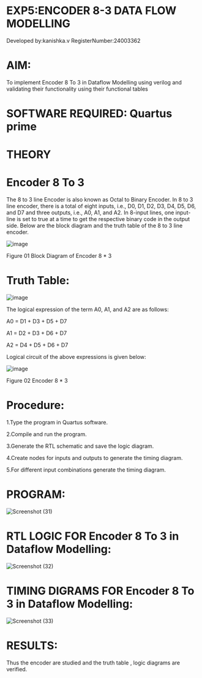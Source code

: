 # EXP5:ENCODER 8-3 DATA FLOW MODELLING

Developed by:kanishka.v   RegisterNumber:24003362

# **AIM:**

To implement  Encoder 8 To 3 in Dataflow Modelling using verilog and validating their functionality using their functional tables

# **SOFTWARE REQUIRED:** Quartus prime

# **THEORY**

# **Encoder 8 To 3**

The 8 to 3 line Encoder is also known as Octal to Binary Encoder. In 8 to 3 line encoder, there is a total of eight inputs, i.e., D0, D1, D2, D3, D4, D5, D6, and D7 and three outputs, i.e., A0, A1, and A2. In 8-input lines, one input-line is set to true at a time to get the respective binary code in the output side. Below are the block diagram and the truth table of the 8 to 3 line encoder.

![image](https://github.com/naavaneetha/ENCODER8TO3DATAFLOW/assets/154305477/0bc242c1-eb9e-4c47-afe5-30428470efc3)

Figure 01  Block Diagram of Encoder 8 * 3

# **Truth Table:**

![image](https://github.com/naavaneetha/ENCODER8TO3DATAFLOW/assets/154305477/35496b14-ae6e-4cd1-9abd-d6736b576575)

The logical expression of the term A0, A1, and A2 are as follows:

A0 = D1 + D3 + D5 + D7

A1 = D2 + D3 + D6 + D7

A2 = D4 + D5 + D6 + D7

Logical circuit of the above expressions is given below:

![image](https://github.com/naavaneetha/ENCODER8TO3DATAFLOW/assets/154305477/95acaee6-c873-4c75-89eb-ef09fb158053)

Figure 02  Encoder 8 * 3

# **Procedure:**

1.Type the program in Quartus software.

2.Compile and run the program.

3.Generate the RTL schematic and save the logic diagram.

4.Create nodes for inputs and outputs to generate the timing diagram.

5.For different input combinations generate the timing diagram.


# **PROGRAM:**

![Screenshot (31)](https://github.com/user-attachments/assets/ff1feabe-d6df-4c30-9745-d8a305c2388b)
 


# **RTL LOGIC FOR Encoder 8 To 3 in Dataflow Modelling:**

![Screenshot (32)](https://github.com/user-attachments/assets/9f134d77-071a-4005-acad-d7e69b511b7e)


# **TIMING DIGRAMS FOR Encoder 8 To 3 in Dataflow Modelling:**

![Screenshot (33)](https://github.com/user-attachments/assets/7a21765b-a720-451e-b109-e160eaf11007)


# **RESULTS:**

Thus the encoder are studied and the truth table , logic diagrams are verified.





